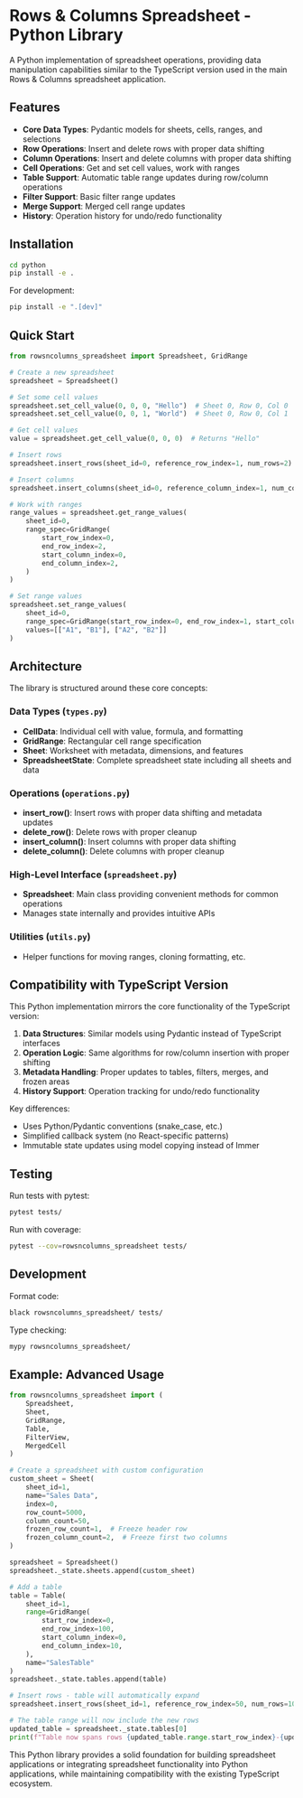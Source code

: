 # Rows & Columns Spreadsheet - Python Library

A Python implementation of spreadsheet operations, providing data manipulation capabilities similar to the TypeScript version used in the main Rows & Columns spreadsheet application.

## Features

- **Core Data Types**: Pydantic models for sheets, cells, ranges, and selections
- **Row Operations**: Insert and delete rows with proper data shifting
- **Column Operations**: Insert and delete columns with proper data shifting
- **Cell Operations**: Get and set cell values, work with ranges
- **Table Support**: Automatic table range updates during row/column operations
- **Filter Support**: Basic filter range updates
- **Merge Support**: Merged cell range updates
- **History**: Operation history for undo/redo functionality

## Installation

```bash
cd python
pip install -e .
```

For development:
```bash
pip install -e ".[dev]"
```

## Quick Start

```python
from rowsncolumns_spreadsheet import Spreadsheet, GridRange

# Create a new spreadsheet
spreadsheet = Spreadsheet()

# Set some cell values
spreadsheet.set_cell_value(0, 0, 0, "Hello")  # Sheet 0, Row 0, Col 0
spreadsheet.set_cell_value(0, 0, 1, "World")  # Sheet 0, Row 0, Col 1

# Get cell values
value = spreadsheet.get_cell_value(0, 0, 0)  # Returns "Hello"

# Insert rows
spreadsheet.insert_rows(sheet_id=0, reference_row_index=1, num_rows=2)

# Insert columns
spreadsheet.insert_columns(sheet_id=0, reference_column_index=1, num_columns=1)

# Work with ranges
range_values = spreadsheet.get_range_values(
    sheet_id=0,
    range_spec=GridRange(
        start_row_index=0,
        end_row_index=2,
        start_column_index=0,
        end_column_index=2,
    )
)

# Set range values
spreadsheet.set_range_values(
    sheet_id=0,
    range_spec=GridRange(start_row_index=0, end_row_index=1, start_column_index=0, end_column_index=1),
    values=[["A1", "B1"], ["A2", "B2"]]
)
```

## Architecture

The library is structured around these core concepts:

### Data Types (`types.py`)
- **CellData**: Individual cell with value, formula, and formatting
- **GridRange**: Rectangular cell range specification
- **Sheet**: Worksheet with metadata, dimensions, and features
- **SpreadsheetState**: Complete spreadsheet state including all sheets and data

### Operations (`operations.py`)
- **insert_row()**: Insert rows with proper data shifting and metadata updates
- **delete_row()**: Delete rows with proper cleanup
- **insert_column()**: Insert columns with proper data shifting
- **delete_column()**: Delete columns with proper cleanup

### High-Level Interface (`spreadsheet.py`)
- **Spreadsheet**: Main class providing convenient methods for common operations
- Manages state internally and provides intuitive APIs

### Utilities (`utils.py`)
- Helper functions for moving ranges, cloning formatting, etc.

## Compatibility with TypeScript Version

This Python implementation mirrors the core functionality of the TypeScript version:

1. **Data Structures**: Similar models using Pydantic instead of TypeScript interfaces
2. **Operation Logic**: Same algorithms for row/column insertion with proper shifting
3. **Metadata Handling**: Proper updates to tables, filters, merges, and frozen areas
4. **History Support**: Operation tracking for undo/redo functionality

Key differences:
- Uses Python/Pydantic conventions (snake_case, etc.)
- Simplified callback system (no React-specific patterns)
- Immutable state updates using model copying instead of Immer

## Testing

Run tests with pytest:

```bash
pytest tests/
```

Run with coverage:
```bash
pytest --cov=rowsncolumns_spreadsheet tests/
```

## Development

Format code:
```bash
black rowsncolumns_spreadsheet/ tests/
```

Type checking:
```bash
mypy rowsncolumns_spreadsheet/
```

## Example: Advanced Usage

```python
from rowsncolumns_spreadsheet import (
    Spreadsheet,
    Sheet,
    GridRange,
    Table,
    FilterView,
    MergedCell
)

# Create a spreadsheet with custom configuration
custom_sheet = Sheet(
    sheet_id=1,
    name="Sales Data",
    index=0,
    row_count=5000,
    column_count=50,
    frozen_row_count=1,  # Freeze header row
    frozen_column_count=2,  # Freeze first two columns
)

spreadsheet = Spreadsheet()
spreadsheet._state.sheets.append(custom_sheet)

# Add a table
table = Table(
    sheet_id=1,
    range=GridRange(
        start_row_index=0,
        end_row_index=100,
        start_column_index=0,
        end_column_index=10,
    ),
    name="SalesTable"
)
spreadsheet._state.tables.append(table)

# Insert rows - table will automatically expand
spreadsheet.insert_rows(sheet_id=1, reference_row_index=50, num_rows=10)

# The table range will now include the new rows
updated_table = spreadsheet._state.tables[0]
print(f"Table now spans rows {updated_table.range.start_row_index}-{updated_table.range.end_row_index}")
```

This Python library provides a solid foundation for building spreadsheet applications or integrating spreadsheet functionality into Python applications, while maintaining compatibility with the existing TypeScript ecosystem.